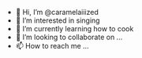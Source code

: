 - 👋 Hi, I’m @caramelaiiized
- 👀 I’m interested in singing
- 🌱 I’m currently learning how to cook
- 💞️ I’m looking to collaborate on ...
- 📫 How to reach me ...

<!---
caramelaiiized/caramelaiiized is a ✨ special ✨ repository because its `README.md` (this file) appears on your GitHub profile.
You can click the Preview link to take a look at your changes.
--->
